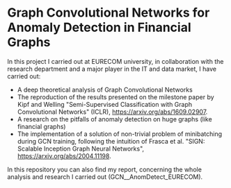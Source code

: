 # Graph Convolutional Networks for Anomaly Detection in Financial Graphs
In this project I carried out at EURECOM university, in collaboration with the research department and a major player in the IT and data market, I have carried out:
- A deep theoretical analysis of Graph Convolutional Networks
- The reproduction of the results presented on the milestone paper by Kipf and Welling "Semi-Supervised Classification with Graph Convolutional Networks" (ICLR), https://arxiv.org/abs/1609.02907. 
- A research on the pitfalls of anomaly detection on huge graphs (like financial graphs)
- The implementation of a solution of non-trivial problem of minibatching during GCN training, following the intuition of Frasca et al. "SIGN: Scalable Inception Graph Neural Networks",  https://arxiv.org/abs/2004.11198.

In this repository you can also find my report, concerning the whole analysis and research I carried out (GCN__AnomDetect_EURECOM).
